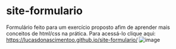 # site-formulario
Formulário feito para um exercício proposto afim de aprender mais conceitos de html/css na prática. 
Para acessá-lo clique aqui: https://lucasdonascimentoo.github.io/site-formulario/
![image](https://user-images.githubusercontent.com/63742698/201231103-5c7c48e0-5ff8-4921-b518-32a11e211f26.png)
